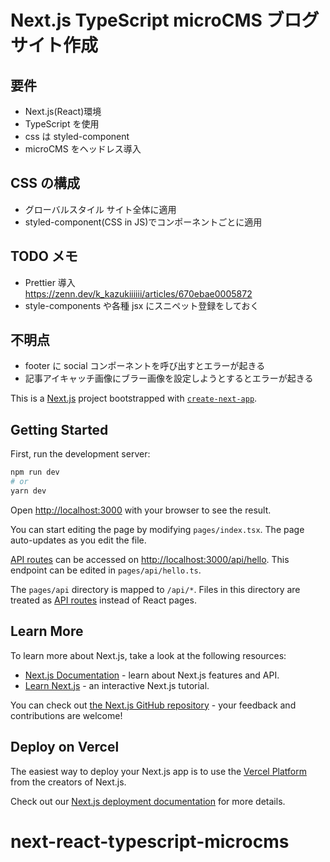 # Next.js TypeScript microCMS ブログサイト作成

## 要件

- Next.js(React)環境
- TypeScript を使用
- css は styled-component
- microCMS をヘッドレス導入

## CSS の構成

- グローバルスタイル サイト全体に適用
- styled-component(CSS in JS)でコンポーネントごとに適用

## TODO メモ

- Prettier 導入  
  https://zenn.dev/k_kazukiiiiii/articles/670ebae0005872
- style-components や各種 jsx にスニペット登録をしておく

## 不明点

- footer に social コンポーネントを呼び出すとエラーが起きる
- 記事アイキャッチ画像にブラー画像を設定しようとするとエラーが起きる

This is a [Next.js](https://nextjs.org/) project bootstrapped with [`create-next-app`](https://github.com/vercel/next.js/tree/canary/packages/create-next-app).

## Getting Started

First, run the development server:

```bash
npm run dev
# or
yarn dev
```

Open [http://localhost:3000](http://localhost:3000) with your browser to see the result.

You can start editing the page by modifying `pages/index.tsx`. The page auto-updates as you edit the file.

[API routes](https://nextjs.org/docs/api-routes/introduction) can be accessed on [http://localhost:3000/api/hello](http://localhost:3000/api/hello). This endpoint can be edited in `pages/api/hello.ts`.

The `pages/api` directory is mapped to `/api/*`. Files in this directory are treated as [API routes](https://nextjs.org/docs/api-routes/introduction) instead of React pages.

## Learn More

To learn more about Next.js, take a look at the following resources:

- [Next.js Documentation](https://nextjs.org/docs) - learn about Next.js features and API.
- [Learn Next.js](https://nextjs.org/learn) - an interactive Next.js tutorial.

You can check out [the Next.js GitHub repository](https://github.com/vercel/next.js/) - your feedback and contributions are welcome!

## Deploy on Vercel

The easiest way to deploy your Next.js app is to use the [Vercel Platform](https://vercel.com/new?utm_medium=default-template&filter=next.js&utm_source=create-next-app&utm_campaign=create-next-app-readme) from the creators of Next.js.

Check out our [Next.js deployment documentation](https://nextjs.org/docs/deployment) for more details.

# next-react-typescript-microcms
